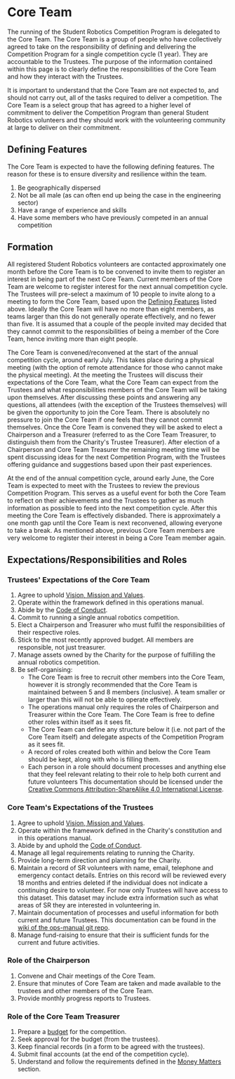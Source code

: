 # Core Team

The running of the Student Robotics Competition Program is delegated to the Core Team. The Core Team is a group of people who have collectively agreed to take on the responsibility of defining and delivering the Competition Program for a single competition cycle \(1 year\). They are accountable to the Trustees. The purpose of the information contained within this page is to clearly define the responsibilities of the Core Team and how they interact with the Trustees.

It is important to understand that the Core Team are not expected to, and should not carry out, all of the tasks required to deliver a competition. The Core Team is a select group that has agreed to a higher level of commitment to deliver the Competition Program than general Student Robotics volunteers and they should work with the volunteering community at large to deliver on their commitment.

## Defining Features

The Core Team is expected to have the following defining features. The reason for these is to ensure diversity and resilience within the team.

1. Be geographically dispersed
2. Not be all male \(as can often end up being the case in the engineering sector\)
3. Have a range of experience and skills
4. Have some members who have previously competed in an annual competition

## Formation

All registered Student Robotics volunteers are contacted approximately one month before the Core Team is to be convened to invite them to register an interest in being part of the next Core Team. Current members of the Core Team are welcome to register interest for the next annual competition cycle. The Trustees will pre-select a maximum of 10 people to invite along to a meeting to form the Core Team, based upon the [Defining Features](core-team.md#defining-features) listed above. Ideally the Core Team will have no more than eight members, as teams larger than this do not generally operate effectively, and no fewer than five. It is assumed that a couple of the people invited may decided that they cannot commit to the responsibilities of being a member of the Core Team, hence inviting more than eight people.

The Core Team is convened/reconvened at the start of the annual competition cycle, around early July. This takes place during a physical meeting \(with the option of remote attendance for those who cannot make the physical meeting\). At the meeting the Trustees will discuss their expectations of the Core Team, what the Core Team can expect from the Trustees and what responsibilities members of the Core Team will be taking upon themselves. After discussing these points and answering any questions, all attendees \(with the exception of the Trustees themselves\) will be given the opportunity to join the Core Team. There is absolutely no pressure to join the Core Team if one feels that they cannot commit themselves. Once the Core Team is convened they will be asked to elect a Chairperson and a Treasurer \(referred to as the Core Team Treasurer, to distinguish them from the Charity's Trustee Treasurer\). After election of a Chairperson and Core Team Treasurer the remaining meeting time will be spent discussing ideas for the next Competition Program, with the Trustees offering guidance and suggestions based upon their past experiences.

At the end of the annual competition cycle, around early June, the Core Team is expected to meet with the Trustees to review the previous Competition Program. This serves as a useful event for both the Core Team to reflect on their achievements and the Trustees to gather as much information as possible to feed into the next competition cycle. After this meeting the Core Team is effectively disbanded. There is approximately a one month gap until the Core Team is next reconvened, allowing everyone to take a break. As mentioned above, previous Core Team members are very welcome to register their interest in being a Core Team member again.

## Expectations/Responsibilities and Roles

### Trustees' Expectations of the Core Team

1. Agree to uphold [Vision, Mission and Values](../about-the-charity/vision-mission-and-values.md).
2. Operate within the framework defined in this operations manual.
3. Abide by the [Code of Conduct](../about-the-charity/code-of-conduct.md).
4. Commit to running a single annual robotics competition.
5. Elect a Chairperson and Treasurer who must fulfil the responsibilities of their respective roles.
6. Stick to the most recently approved budget. All members are responsible, not just treasurer.
7. Manage assets owned by the Charity for the purpose of fulfilling the annual robotics competition.
8. Be self-organising:
   * The Core Team is free to recruit other members into the Core Team, however it is strongly recommended that the Core Team is maintained between 5 and 8 members \(inclusive\). A team smaller or larger than this will not be able to operate effectively.
   * The operations manual only requires the roles of Chairperson and Treasurer within the Core Team. The Core Team is free to define other roles within itself as it sees fit.
   * The Core Team can define any structure below it \(i.e. not part of the Core Team itself\) and delegate aspects of the Competition Program as it sees fit.
   * A record of roles created both within and below the Core Team should be kept, along with who is filling them.
   * Each person in a role should document processes and anything else that they feel relevant relating to their role to help both current and future volunteers This documentation should be licensed under the [Creative Commons Attribution-ShareAlike 4.0 International License](https://creativecommons.org/licenses/by-sa/4.0/).

### Core Team's Expectations of the Trustees

1. Agree to uphold [Vision, Mission and Values](../about-the-charity/vision-mission-and-values.md).
2. Operate within the framework defined in the Charity's constitution and in this operations manual.
3. Abide by and uphold the [Code of Conduct](../about-the-charity/code-of-conduct.md).
4. Manage all legal requirements relating to running the Charity.
5. Provide long-term direction and planning for the Charity.
6. Maintain a record of SR volunteers with name, email, telephone and emergency contact details. Entries on this record will be reviewed every 18 months and entries deleted if the individual does not indicate a continuing desire to volunteer. For now only Trustees will have access to this dataset. This dataset may include extra information such as what areas of SR they are interested in volunteering in.
7. Maintain documentation of processes and useful information for both current and future Trustees. This documentation can be found in the[ wiki of the ops-manual git repo](https://github.com/srobo/ops-manual/wiki).
8. Manage fund-raising to ensure that their is sufficient funds for the current and future activities.

### Role of the Chairperson

1. Convene and Chair meetings of the Core Team.
2. Ensure that minutes of Core Team are taken and made available to the trustees and other members of the Core Team.
3. Provide monthly progress reports to Trustees.

### Role of the Core Team Treasurer

1. Prepare a [budget](money-matters.md#budgeting-requirements) for the competition.
2. Seek approval for the budget \(from the trustees\).
3. Keep financial records \(in a form to be agreed with the trustees\).
4. Submit final accounts \(at the end of the competition cycle\).
5. Understand and follow the requirements defined in the [Money Matters](money-matters.md) section.



